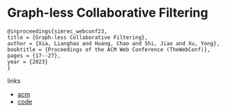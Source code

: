 # Graph-less Collaborative Filtering

```
@inproceedings{simrec_webconf23,
title = {Graph-less Collaborative Filtering},
author = {Xia, Lianghao and Huang, Chao and Shi, Jiao and Xu, Yong},
booktitle = {Proceedings of the ACM Web Conference (TheWebConf)},
pages = {17--27},
year = {2023}
}
```

links
- [acm](https://dl.acm.org/doi/10.1145/3543507.3583196)
- [code](https://github.com/HKUDS/SimRec)
